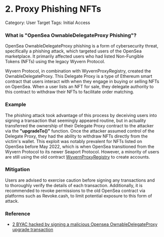 # 2. Proxy Phishing NFTs

Category: User Target 
Tags: Initial Access

### What is "OpenSea OwnableDelegateProxy Phishing"?

OpenSea OwnableDelegateProxy phishing is a form of cybersecurity threat, specifically a phishing attack, which targeted users of the OpenSea marketplace. It primarily affected users who had listed Non-Fungible Tokens (NFTs) using the legacy Wyvern Protocol.

Wyvern Protocol, in combination with WyvernProxyRegistry, created the OwnableDelegateProxy. This Delegate Proxy is a type of Ethereum smart contract that users interact with when they engage in buying or selling NFTs on OpenSea. When a user lists an NFT for sale, they delegate authority to this contract to withdraw their NFTs to facilitate order matching.

### Example

The phishing attack took advantage of this process by deceiving users into signing a transaction that seemingly appeared routine, but in actuality transferred the ownership of their Delegate Proxy contract to the attacker via the **"upgradeTo()"** function. Once the attacker assumed control of the Delegate Proxy, they had the ability to withdraw NFTs directly from the victim's wallet. This exploit was notably prevalent for NFTs listed on OpenSea before May 2022, which is when OpenSea transitioned from the Wyvern Protocol to its newer Seaport Protocol.
However, a minority of users are still using the old contract [WyvernProxyRegistry](https://etherscan.io/address/0xa5409ec958c83c3f309868babaca7c86dcb077c1) to create accounts.

### Mitigation

Users are advised to exercise caution before signing any transactions and to thoroughly verify the details of each transaction. Additionally, it is recommended to revoke permissions to the old OpenSea contract via platforms such as Revoke.cash, to limit potential exposure to this form of attack.

### Reference
- [2 BYAC hacked by signing a malicious Opensea OwnableDelegateProxy upgrade transaction](https://twitter.com/realScamSniffer/status/1666258509221216257)
